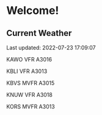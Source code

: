 # Welcome!

## Current Weather

Last updated: 2022-07-23 17:09:07

KAWO VFR A3016

KBLI VFR A3013

KBVS MVFR A3015

KNUW VFR A3018

KORS MVFR A3013


